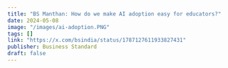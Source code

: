 ```yaml
---
title: "BS Manthan: How do we make AI adoption easy for educators?"
date: 2024-05-08
image: "/images/ai-adoption.PNG"
tags: []
link: "https://x.com/bsindia/status/1787127611933827431"
publisher: Business Standard
draft: false
---
```













